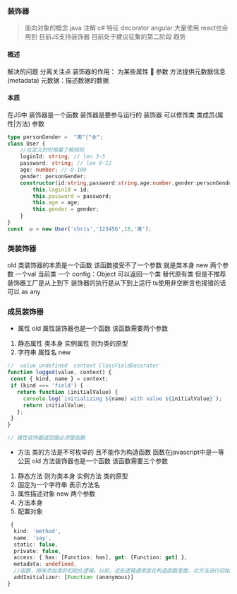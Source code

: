 ### 装饰器
> 面向对象的概念 java 注解 c# 特征 decorator
> angular 大量使用 react也会用到
> 目前JS支持装饰器 目前处于建议征集的第二阶段
趋势
#### 概述
解决的问题
分离关注点
装饰器的作用： 为某些属性 🥱 参数 方法提供元数据信息 (metadata)
元数据：描述数据的数据
#### 本质
在JS中 装饰器是一个函数 装饰器是要参与运行的
装饰器 可以修饰类 类成员(属性|方法) 参数

```ts
type personGender =  "男"|"女";
class User {
    //在定义的时候最了解规则
    loginId: string; // len 3-5
    password: string; // len 6-12
    age: number; // 0-100
    gender: personGender;
    constructor(id:string,password:string,age:number,gender:personGender){
        this.loginId = id;
        this.password = password;
        this.age = age;
        this.gender = gender;
    }
}
const  u = new User('chris','123456',18,'男');
```

### 类装饰器
old 类装饰器的本质是一个函数 该函数接受不了一个参数 就是类本身
new 两个参数 一个val 当前类 一个 config：Object
可以返回一个类 替代原有类 但是不推荐
装饰器工厂是从上到下 装饰器的执行是从下到上运行
ts使用非空断言也报错的话可以 as any
### 成员装饰器
- 属性 
 old 属性装饰器也是一个函数 该函数需要两个参数
 1. 静态属性 类本身  实例属性 则为类的原型
 2. 字符串 属性名
 new
 ```ts
//  value undefined  context ClassFieldDecorator 
 function logged(value, context) {
  const { kind, name } = context;
  if (kind === 'field') {
    return function (initialValue) {
      console.log(`initializing ${name} with value ${initialValue}`);
      return initialValue;
    };
  }
}

// 属性装饰器返回值必须是函数
 ```
- 方法
类的方法是不可枚举的 且不能作为构造函数
函数在javascript中是一等公民
old 方法装饰器也是一个函数 该函数需要三个参数
1. 静态方法 则为类本身 实例方法 类的原型
2. 固定为一个字符串 表示方法名
3. 属性描述对象
new 两个参数 
1. 方法本身
2. 配置对象
```ts
 {
  kind: 'method',
  name: 'say',
  static: false,
  private: false,
  access: { has: [Function: has], get: [Function: get] },
  metadata: undefined,
  //函数，用来添加类的初始化逻辑。以前，这些逻辑通常放在构造函数里面，对方法进行初始化，现在改成以函数形式传入addInitializer()方法。注意，addInitializer()没有返回值。
  addInitializer: [Function (anonymous)]
}
```
